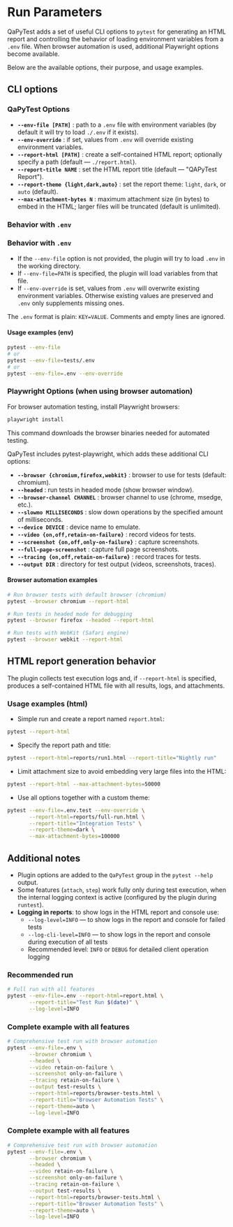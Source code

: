 # Run Parameters

QaPyTest adds a set of useful CLI options to `pytest` for generating an HTML
report and controlling the behavior of loading environment variables from
a `.env` file. When browser automation is used, additional Playwright options
become available.

Below are the available options, their purpose, and usage examples.

## CLI options

### QaPyTest Options

- **`--env-file [PATH]`** : path to a `.env` file with environment variables
  (by default it will try to load `./.env` if it exists).
- **`--env-override`** : if set, values from `.env` will override existing
  environment variables.
- **`--report-html [PATH]`** : create a self-contained HTML report; optionally
  specify a path (default — `./report.html`).
- **`--report-title NAME`** : set the HTML report title (default — "QAPyTest
  Report").
- **`--report-theme {light,dark,auto}`** : set the report theme: `light`,
  `dark`, or `auto` (default).
- **`--max-attachment-bytes N`** : maximum attachment size (in bytes) to embed
  in the HTML; larger files will be truncated (default is unlimited).

### Behavior with `.env`
### Behavior with `.env`

- If the `--env-file` option is not provided, the plugin will try to load
  `.env` in the working directory.
- If `--env-file=PATH` is specified, the plugin will load variables from that
  file.
- If `--env-override` is set, values from `.env` will overwrite existing
  environment variables. Otherwise existing values are preserved and `.env`
  only supplements missing ones.

The `.env` format is plain: `KEY=VALUE`. Comments and empty lines are ignored.

#### Usage examples (env)

```bash
pytest --env-file
# or
pytest --env-file=tests/.env
# or
pytest --env-file=.env --env-override
```

### Playwright Options (when using browser automation)

For browser automation testing, install Playwright browsers:

```bash
playwright install
```

This command downloads the browser binaries needed for automated testing.

QaPyTest includes pytest-playwright, which adds these additional CLI options:

- **`--browser {chromium,firefox,webkit}`** : browser to use for tests
  (default: chromium).
- **`--headed`** : run tests in headed mode (show browser window).
- **`--browser-channel CHANNEL`** : browser channel to use (chrome, msedge, etc.).
- **`--slowmo MILLISECONDS`** : slow down operations by the specified amount
  of milliseconds.
- **`--device DEVICE`** : device name to emulate.
- **`--video {on,off,retain-on-failure}`** : record videos for tests.
- **`--screenshot {on,off,only-on-failure}`** : capture screenshots.
- **`--full-page-screenshot`** : capture full page screenshots.
- **`--tracing {on,off,retain-on-failure}`** : record traces for tests.
- **`--output DIR`** : directory for test output (videos, screenshots, traces).

#### Browser automation examples

```bash
# Run browser tests with default browser (chromium)
pytest --browser chromium --report-html

# Run tests in headed mode for debugging
pytest --browser firefox --headed --report-html

# Run tests with WebKit (Safari engine)
pytest --browser webkit --report-html
```

## HTML report generation behavior

The plugin collects test execution logs and, if `--report-html` is specified,
produces a self-contained HTML file with all results, logs, and attachments.

### Usage examples (html)

- Simple run and create a report named `report.html`:

```bash
pytest --report-html
```

- Specify the report path and title:

```bash
pytest --report-html=reports/run1.html --report-title="Nightly run"
```

- Limit attachment size to avoid embedding very large files into the HTML:

```bash
pytest --report-html --max-attachment-bytes=50000
```

- Use all options together with a custom theme:

```bash
pytest --env-file=.env.test --env-override \
       --report-html=reports/full-run.html \
       --report-title="Integration Tests" \
       --report-theme=dark \
       --max-attachment-bytes=100000
```

## Additional notes

- Plugin options are added to the `QaPyTest` group in the `pytest --help`
  output.
- Some features (`attach`, `step`) work fully only during test execution, when
  the internal logging context is active (configured by the plugin during
  `runtest`).
- **Logging in reports**: to show logs in the HTML report and console use:
  - `--log-level=INFO` — to show logs in the report and console for failed
    tests
  - `--log-cli-level=INFO` — to show logs in the report and console during
    execution of all tests
  - Recommended level: `INFO` or `DEBUG` for detailed client operation logging

### Recommended run

```bash
# Full run with all features
pytest --env-file=.env --report-html=report.html \
       --report-title="Test Run $(date)" \
       --log-level=INFO
```

### Complete example with all features

```bash
# Comprehensive test run with browser automation
pytest --env-file=.env \
       --browser chromium \
       --headed \
       --video retain-on-failure \
       --screenshot only-on-failure \
       --tracing retain-on-failure \
       --output test-results \
       --report-html=reports/browser-tests.html \
       --report-title="Browser Automation Tests" \
       --report-theme=auto \
       --log-level=INFO
```

### Complete example with all features

```bash
# Comprehensive test run with browser automation
pytest --env-file=.env \
       --browser chromium \
       --headed \
       --video retain-on-failure \
       --screenshot only-on-failure \
       --tracing retain-on-failure \
       --output test-results \
       --report-html=reports/browser-tests.html \
       --report-title="Browser Automation Tests" \
       --report-theme=auto \
       --log-level=INFO
```
